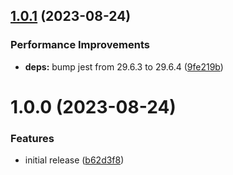 ## [1.0.1](https://github.com/grandom-library/fnv1a/compare/v1.0.0...v1.0.1) (2023-08-24)


### Performance Improvements

* **deps:** bump jest from 29.6.3 to 29.6.4 ([9fe219b](https://github.com/grandom-library/fnv1a/commit/9fe219bd7e854b01a65c0ab2db5a89026b3eb397))

# 1.0.0 (2023-08-24)


### Features

* initial release ([b62d3f8](https://github.com/grandom-library/fnv1a/commit/b62d3f8e05c928c052caa2d6e5fd87ba1ce3dd6f))

